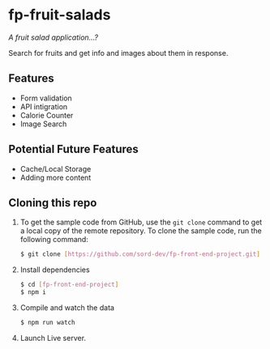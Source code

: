 # fp-fruit-salads

*A fruit salad application...?*

Search for fruits and get info and images about them in response.

## Features

- Form validation
- API intigration
- Calorie Counter
- Image Search

## Potential Future Features

 - Cache/Local Storage
 - Adding more content


## Cloning this repo

1.  To get the sample code from GitHub, use the  `git clone`  command to get a local copy of the remote repository. To clone the sample code, run the following command:
    
    ```bash
    $ git clone [https://github.com/sord-dev/fp-front-end-project.git]
    ```

    
2.  Install dependencies
    ``` bash 
    $ cd [fp-front-end-project]
    $ npm i
	```

3.  Compile and watch the data

    ``` bash 
    $ npm run watch
	```

4. Launch Live server.


